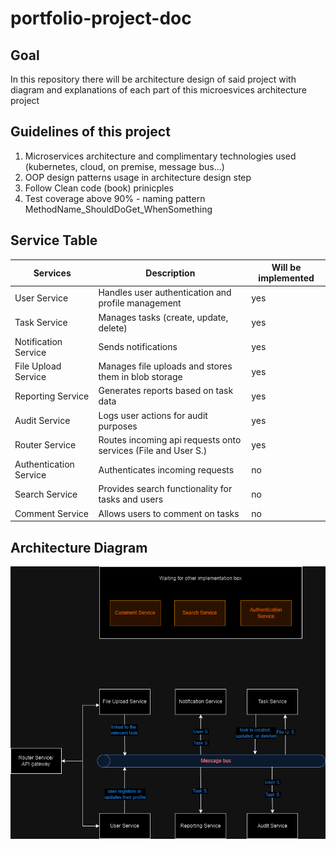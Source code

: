 # portfolio-project-doc

## Goal

In this repository there will be architecture design of said project with diagram and explanations of each part of this microesvices architecture project

## Guidelines of this project

1. Microservices architecture and complimentary technologies used (kubernetes, cloud, on premise, message bus...)
2. OOP design patterns usage in architecture design step
3. Follow Clean code (book) prinicples
4. Test coverage above 90% - naming pattern MethodName_ShouldDoGet_WhenSomething

## Service Table

| Services               | Description                                                   | Will be implemented |
| ---------------------- | ------------------------------------------------------------- | ------------------- |
| User Service           | Handles user authentication and profile management            | yes                 |
| Task Service           | Manages tasks (create, update, delete)                        | yes                 |
| Notification Service   | Sends notifications                                           | yes                 |
| File Upload Service    | Manages file uploads and stores them in blob storage          | yes                 |
| Reporting Service      | Generates reports based on task data                          | yes                 |
| Audit Service          | Logs user actions for audit purposes                          | yes                 |
| Router Service         | Routes incoming api requests onto services (File and User S.) | yes                 |
| Authentication Service | Authenticates incoming requests                               | no                  |
| Search Service         | Provides search functionality for tasks and users             | no                  |
| Comment Service        | Allows users to comment on tasks                              | no                  |

## Architecture Diagram

![alt text](https://github.com/xxsawa/portfolio-project-doc/blob/main/portfolio-project-architecture.drawio.png)
